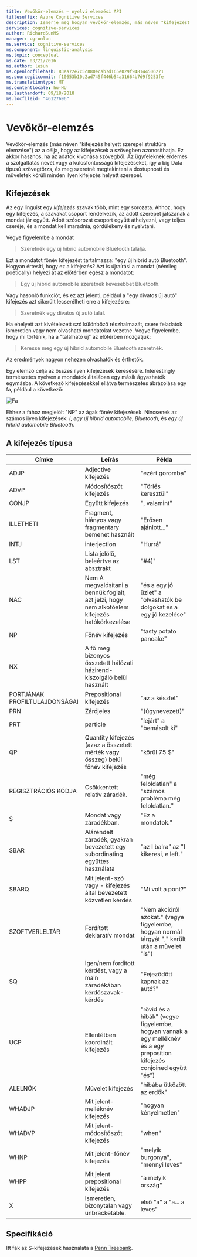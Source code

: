 ```yaml
---
title: Vevőkör-elemzés – nyelvi elemzési API
titlesuffix: Azure Cognitive Services
description: Ismerje meg hogyan vevőkör-elemzés, más néven "kifejezést struktúra elemzése," azonosítja a mondatok szövegben.
services: cognitive-services
author: RichardSunMS
manager: cgronlun
ms.service: cognitive-services
ms.component: linguistic-analysis
ms.topic: conceptual
ms.date: 03/21/2016
ms.author: lesun
ms.openlocfilehash: 83ea72e7c5c880ecab7d165e029f948144506271
ms.sourcegitcommit: f10653b10c2ad745f446b54a31664b7d9f9253fe
ms.translationtype: MT
ms.contentlocale: hu-HU
ms.lasthandoff: 09/18/2018
ms.locfileid: "46127696"
---
```

# <a name="constituency-parsing"></a>Vevőkör-elemzés

Vevőkör-elemzés (más néven "kifejezés helyett szerepel struktúra elemzése") az a célja, hogy az kifejezések a szövegben azonosíthatja.
Ez akkor hasznos, ha az adatok kivonása szövegből.
Az ügyfeleknek érdemes a szolgáltatás nevét vagy a kulcsfontosságú kifejezéseket, így a big Data típusú szövegtörzs, és meg szeretné megtekinteni a dostupnosti és műveletek körüli minden ilyen kifejezés helyett szerepel.

## <a name="phrases"></a>Kifejezések

Az egy linguist egy *kifejezés* szavak több, mint egy sorozata.
Ahhoz, hogy egy kifejezés, a szavakat csoport rendelkezik, az adott szerepet játszanak a mondat jár együtt.
Adott szósorozat csoport együtt áthelyezni, vagy teljes cseréje, és a mondat kell maradnia, gördülékeny és nyelvtani.

Vegye figyelembe a mondat

> Szeretnék egy új hibrid automobile Bluetooth találja.

Ezt a mondatot főnév kifejezést tartalmazza: "egy új hibrid autó Bluetooth".
Hogyan értesíti, hogy ez a kifejezés?
Azt is újraírási a mondat (némileg poetically) helyezi át az előtérben egész a mondatot:

> Egy új hibrid automobile szeretnék kevesebbet Bluetooth.

Vagy hasonló funkciót, és ez azt jelenti, például a "egy divatos új autó" kifejezés azt sikerült lecserélheti erre a kifejezésre:

> Szeretnék egy divatos új autó talál.

Ha ehelyett azt kivételezett szó különböző részhalmazát, csere feladatok ismeretlen vagy nem olvasható mondatokat vezetne.
Vegye figyelembe, hogy mi történik, ha a "található új" az előtérben mozgatjuk:

> Keresse meg egy új hibrid automobile Bluetooth szeretnék.

Az eredmények nagyon nehezen olvashatók és érthetők.

Egy elemző célja az összes ilyen kifejezések keresésére.
Interestingly természetes nyelven a mondatok általában egy másik ágyazhatók egymásba.
A következő kifejezésekkel ellátva természetes ábrázolása egy fa, például a következő:

![Fa](./Images/tree.png)

Ehhez a fához megjelölt "NP" az ágak főnév kifejezések.
Nincsenek az számos ilyen kifejezések: *I*, *egy új hibrid automobile*, *Bluetooth*, és *egy új hibrid automobile Bluetooth*.

## <a name="phrase-types"></a>A kifejezés típusa

| Címke | Leírás | Példa |
|-------|-------------|---------|
|ADJP   | Adjective kifejezés | "ezért goromba" |
|ADVP   | Módosítószót kifejezés | "Törlés keresztül" |
|CONJP  | Együtt kifejezés | ", valamint" |
|ILLETHETI   | Fragment, hiányos vagy fragmentary bemenet használt | "Erősen ajánlott..." |
|INTJ   | interjection | "Hurrá" |
|LST    | Lista jelölő, beleértve az absztrakt | "#4)" |
|NAC    | Nem A megvalósítani a bennük foglalt, azt jelzi, hogy nem alkotóelem kifejezés hatókörkezelése |  "és a egy jó üzlet" a "olvashatók be dolgokat és a egy jó kezelése" |
|NP | Főnév kifejezés | "tasty potato pancake" |
|NX | A fő meg bizonyos összetett hálózati házirend-kiszolgáló belül használt| |
|PORTJÁNAK PROFILTULAJDONSÁGAI | Prepositional kifejezés| "az a készlet" |
|PRN    | Zárójeles| "(úgynevezett)" |
|PRT    | particle| "lejárt" a "bemásolt ki" |
|QP | Quantity kifejezés (azaz a összetett mérték vagy összeg) belül főnév kifejezés| "körül 75 $" |
|REGISZTRÁCIÓS KÓDJA    | Csökkentett relatív záradék.| "még feloldatlan" a "számos probléma még feloldatlan." |
|S  | Mondat vagy záradékban. | "Ez a mondatok."
|SBAR   | Alárendelt záradék, gyakran bevezetett egy subordinating együttes használata | "az I balra" az "I kikeresi, e left."|
|SBARQ  | Mit jelent-szó vagy - kifejezés által bevezetett közvetlen kérdés | "Mi volt a pont?" |
|SZOFTVERLELTÁR   | Fordított deklaratív mondat | "Nem akcióról azokat." (vegye figyelembe, hogyan normál tárgyát "," került után a művelet "is") |
|SQ | Igen/nem fordított kérdést, vagy a main záradékában kérdőszavak-kérdés | "Fejeződött kapnak az autó?" |
|UCP    | Ellentétben koordinált kifejezés| "rövid és a hibák" (vegye figyelembe, hogyan vannak a egy melléknév és a egy preposition kifejezés conjoined együtt "és")|
|ALELNÖK | Művelet kifejezés | "hibába ütközött az erdők" |
|WHADJP | Mit jelent-melléknév kifejezés | "hogyan kényelmetlen" |
|WHADVP | Mit jelent-módosítószót kifejezés| "when" |
|WHNP   | Mit jelent-főnév kifejezés| "melyik burgonya", "mennyi leves"|
|WHPP   | Mit jelent prepositional kifejezés| "a melyik ország"|
|X  | Ismeretlen, bizonytalan vagy unbracketable.| első "a" a "a... a leves" |


## <a name="specification"></a>Specifikáció

Itt fák az S-kifejezések használata a [Penn Treebank](https://catalog.ldc.upenn.edu/ldc99t42).
